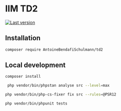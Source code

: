 # IIM TD2

[![Last version](https://img.shields.io/packagist/v/antoinebendafi/iim-td2?maxAge=3600)](https://packagist.org/packages/antoinebendafi/iim-td2)

## Installation

```bash
composer require AntoineBendafiSchulmann/td2
```

## Local development

```bash
composer install
```

```bash
 php vendor/bin/phpstan analyse src --level=max
```

```bash
php vendor/bin/php-cs-fixer fix src --rules=@PSR12
```

```bash
php vendor/bin/phpunit tests
```